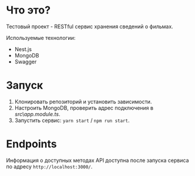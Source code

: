 # Что это?

 Тестовый проект - RESTful сервис хранения сведений о фильмах.

 Используемые технологии:
 - Nest.js
 - MongoDB
 - Swagger

# Запуск

 1. Клонировать репозиторий и установить зависимости.
 2. Настроить MongoDB, проверить адрес подключения в *src\\app.module.ts*.
 3. Запустить сервис: `yarn start` / `npm run start`.

# Endpoints

 Информация о доступных методах API доступна после запуска сервиса по адресу `http://localhost:3000/`.
